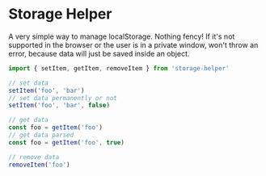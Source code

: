 # Storage Helper
A very simple way to manage localStorage. Nothing fency!
If it's not supported in the browser or the user is in a private window, won't throw an error, because data will just be saved inside an object.

``` js
import { setItem, getItem, removeItem } from 'storage-helper'

// set data
setItem('foo', 'bar')
// set data permanently or not
setItem('foo', 'bar', false)

// get data
const foo = getItem('foo')
// get data parsed
const foo = getItem('foo', true)

// remove data
removeItem('foo')
```
